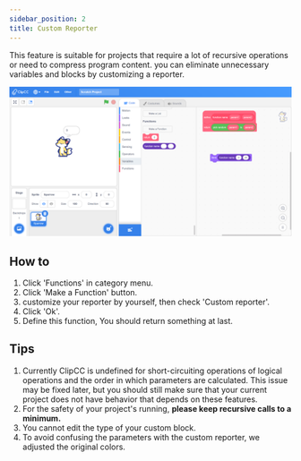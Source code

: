 ```yaml
---
sidebar_position: 2
title: Custom Reporter
---
```


This feature is suitable for projects that require a lot of recursive operations or need to compress program content. you can eliminate unnecessary variables and blocks by customizing a reporter.

![custom-reporter](/img/custom-reporter.png)

## How to
1. Click 'Functions' in category menu.
2. Click 'Make a Function' button.
3. customize your reporter by yourself, then check 'Custom reporter'.
4. Click 'Ok'.
5. Define this function, You should return something at last.

## Tips
1. Currently ClipCC is undefined for short-circuiting operations of logical operations and the order in which parameters are calculated. This issue may be fixed later, but you should still make sure that your current project does not have behavior that depends on these features.
2. For the safety of your project's running, **please keep recursive calls to a minimum.**
3. You cannot edit the type of your custom block.
4. To avoid confusing the parameters with the custom reporter, we adjusted the original colors.